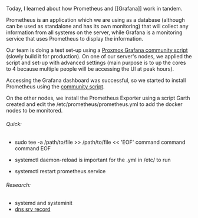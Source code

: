 Today, I learned about how Prometheus and [[Grafana]] work in tandem. 

Prometheus is an application which we are using as a database (although can be used as standalone and has its own monitoring) that will collect any information from all systems on the server, while Grafana is a monitoring service that uses Prometheus to display the information. 

Our team is doing a test set-up using a [Proxmox Grafana community script](https://community-scripts.github.io/ProxmoxVE/scripts?id=grafana) (slowly build it for production). On one of our server's nodes, we applied the script and set-up with advanced settings (main purpose is to up the cores to 4 because multiple people will be accessing the UI at peak hours).

Accessing the Grafana dashboard was successful, so we started to install Prometheus using the [community script](https://community-scripts.github.io/ProxmoxVE/scripts?id=prometheus). 

On the other nodes, we install the Prometheus Exporter using a script Garth created and edit the /etc/prometheus/prometheus.yml to add the docker nodes to be monitored.

###### Quick:

- sudo tee -a /path/to/file >> /path/to/file << 'EOF'
	command
	command
	command
	EOF

- systemctl daemon-reload is important for the .yml in /etc/ to run
- systemctl restart prometheus.service

###### Research:
- systemd and systeminit
- [dns srv record](https://www.cloudflare.com/learning/dns/dns-records/dns-srv-record/)